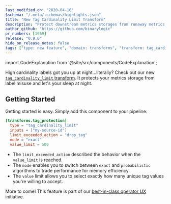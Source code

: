 ```yaml
---
last_modified_on: "2020-04-16"
$schema: "/.meta/.schemas/highlights.json"
title: "New Tag Cardinality Limit Transform"
description: "Protect downstream metrics storages from runaway metrics tags"
author_github: "https://github.com/binarylogic"
pr_numbers: [1959]
release: "0.9.0"
hide_on_release_notes: false
tags: ["type: new feature", "domain: transforms", "transform: tag_cardinality_limit"]
---
```


import CodeExplanation from '@site/src/components/CodeExplanation';

High cardinality labels got you up at night...literally? Check out our new
[`tag_cardinality_limit` transform][docs.transforms.tag_cardinality_limit].
It protects your metrics storage from label misuse and let's your sleep at
night.

## Getting Started

Getting started is easy. Simply add this component to your pipeline:

```toml title="vector.toml"
[transforms.tag_protection]
  type = "tag_cardinality_limit"
  inputs = ["my-source-id"]
  limit_exceeded_action = "drop_tag"
  mode = "exact"
  value_limit = 500
```

<CodeExplanation>

* The `limit_exceeded_action` described the behavior when the `value_limit` is reached.
* The `mode` enables you to switch between `exact` and `probabilistic` algorithms to trade performance for memory efficiency.
* The `value` limit allows you to select exactly how many unique tag values you're willing to accept.

</CodeExplanation>

More to come! This feature is part of our [best-in-class operator
UX][urls.milestone_39] initiative.


[docs.transforms.tag_cardinality_limit]: /docs/reference/transforms/tag_cardinality_limit/
[urls.milestone_39]: https://github.com/timberio/vector/milestone/39
